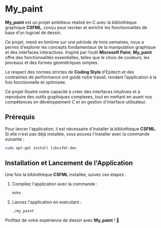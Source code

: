 # My_paint

**My_paint** est un projet ambitieux réalisé en C avec la bibliothèque graphique **CSFML**, conçu pour recréer et enrichir les fonctionnalités de base d’un logiciel de dessin.

Ce projet, mené en binôme sur une période de trois semaines, nous a permis d'explorer les concepts fondamentaux de la manipulation graphique et des interfaces interactives. Inspiré par l’outil **Microsoft Paint**, **My_paint** offre des fonctionnalités essentielles, telles que le choix de couleurs, les pinceaux et des formes géométriques simples.

Le respect des normes strictes de **Coding Style** d’Epitech et des contraintes de performance ont guidé notre travail, rendant l’application à la fois fonctionnelle et optimisée.

Ce projet illustre notre capacité à créer des interfaces intuitives et à reproduire des outils graphiques complexes, tout en mettant en avant nos compétences en développement C et en gestion d’interface utilisateur.

## Prérequis

Pour lancer l'application, il est nécessaire d'installer la bibliothèque **CSFML**. Si elle n'est pas déjà installée, vous pouvez l'installer avec la commande suivante :

```bash
sudo apt-get install libcsfml-dev
```

## Installation et Lancement de l'Application

Une fois la bibliothèque **CSFML** installée, suivez ces étapes :

1. Compilez l'application avec la commande :
   ```bash
   make
   ```

2. Lancez l'application en exécutant :
   ```bash
   ./my_paint
   ```

Profitez de votre expérience de dessin avec **My_paint** ! 🎨
